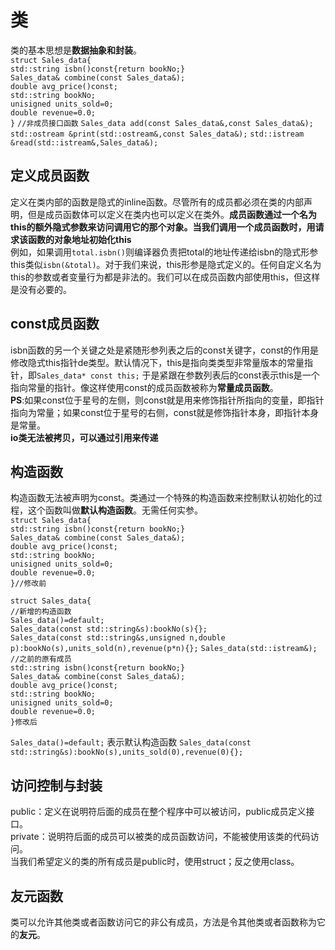 # 类

类的基本思想是**数据抽象和封装**。   
`struct Sales_data{`   
`std::string isbn()const{return bookNo;}`   
`Sales_data& combine(const Sales_data&);`   
`double avg_price()const;`   
`std::string bookNo;`   
`unisigned units_sold=0;`   
`double revenue=0.0;`   
`}`
`//非成员接口函数`
`Sales_data add(const Sales_data&,const Sales_data&);`
`std::ostream &print(std::ostream&,const Sales_data&);`
`std::istream &read(std::istream&,Sales_data&);`

## 定义成员函数

定义在类内部的函数是隐式的inline函数。尽管所有的成员都必须在类的内部声明，但是成员函数体可以定义在类内也可以定义在类外。**成员函数通过一个名为this的额外隐式参数来访问调用它的那个对象。当我们调用一个成员函数时，用请求该函数的对象地址初始化this**   
例如，如果调用`total.isbn()`则编译器负责把total的地址传递给isbn的隐式形参this类似`isbn(&total)`。对于我们来说，this形参是隐式定义的。任何自定义名为this的参数或者变量行为都是非法的。我们可以在成员函数内部使用this，但这样是没有必要的。

## const成员函数

isbn函数的另一个关键之处是紧随形参列表之后的const关键字，const的作用是修改隐式this指针de类型。默认情况下，this是指向类类型非常量版本的常量指针，即`Sales_data* const this;`
于是紧跟在参数列表后的const表示this是一个指向常量的指针。像这样使用const的成员函数被称为**常量成员函数**。          
**PS**:如果const位于星号的左侧，则const就是用来修饰指针所指向的变量，即指针指向为常量；如果const位于星号的右侧，const就是修饰指针本身，即指针本身是常量。   
**io类无法被拷贝，可以通过引用来传递**

## 构造函数

构造函数无法被声明为const。类通过一个特殊的构造函数来控制默认初始化的过程，这个函数叫做**默认构造函数**。无需任何实参。  
`struct Sales_data{`   
`std::string isbn()const{return bookNo;}`   
`Sales_data& combine(const Sales_data&);`   
`double avg_price()const;`   
`std::string bookNo;`   
`unisigned units_sold=0;`   
`double revenue=0.0;`   
`}//修改前` 
  
`struct Sales_data{`   
`//新增的构造函数`  
`Sales_data()=default;`   
`Sales_data(const std::string&s):bookNo(s){};`  
`Sales_data(const std::string&s,unsigned n,double p):bookNo(s),units_sold(n),revenue(p*n){};`
`Sales_data(std::istream&);`  
`//之前的原有成员`   
`std::string isbn()const{return bookNo;}`   
`Sales_data& combine(const Sales_data&);`   
`double avg_price()const;`   
`std::string bookNo;`   
`unisigned units_sold=0;`   
`double revenue=0.0;`   
`}修改后`

`Sales_data()=default;` 表示默认构造函数
`Sales_data(const std::string&s):bookNo(s),units_sold(0),revenue(0){};` 
## 访问控制与封装
public：定义在说明符后面的成员在整个程序中可以被访问，public成员定义接口。    
private：说明符后面的成员可以被类的成员函数访问，不能被使用该类的代码访问。   
当我们希望定义的类的所有成员是public时，使用struct；反之使用class。
## 友元函数
类可以允许其他类或者函数访问它的非公有成员，方法是令其他类或者函数称为它的**友元**。
